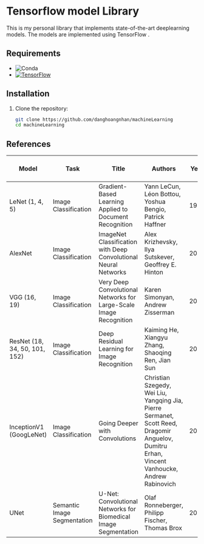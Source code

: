 # Tensorflow model Library

This is my personal library that implements  state-of-the-art deeplearning models. The models are implemented using TensorFlow .

## Requirements

- ![Conda](https://img.shields.io/badge/Conda-4.13.0-brightgreen)
- [![TensorFlow](https://img.shields.io/badge/TensorFlow-2.8.0-blue?logo=tensorflow)](https://tensorflow.org/)

## Installation

1. Clone the repository:

   ```bash
   git clone https://github.com/danghoangnhan/machineLearning
   cd machineLearning
   ```


## References


| Model                   | Task                    | Title                                                        | Authors                                              | Year | Link to Paper                                           |
|-------------------------|-------------------------|--------------------------------------------------------------|------------------------------------------------------|------|---------------------------------------------------------|
| LeNet (1, 4, 5)         | Image Classification    | Gradient-Based Learning Applied to Document Recognition     | Yann LeCun, Léon Bottou, Yoshua Bengio, Patrick Haffner | 1998 | [Link](http://yann.lecun.com/exdb/publis/pdf/lecun-01a.pdf) |
| AlexNet                 | Image Classification    | ImageNet Classification with Deep Convolutional Neural Networks | Alex Krizhevsky, Ilya Sutskever, Geoffrey E. Hinton    | 2012 | [Link](https://papers.nips.cc/paper/4824-imagenet-classification-with-deep-convolutional-neural-networks.pdf) |
| VGG (16, 19)            | Image Classification    | Very Deep Convolutional Networks for Large-Scale Image Recognition | Karen Simonyan, Andrew Zisserman                      | 2014 | [Link](https://arxiv.org/abs/1409.1556)                  |
| ResNet (18, 34, 50, 101, 152) | Image Classification | Deep Residual Learning for Image Recognition                | Kaiming He, Xiangyu Zhang, Shaoqing Ren, Jian Sun      | 2015 | [Link](https://arxiv.org/abs/1512.03385)                |
| InceptionV1 (GoogLeNet) | Image Classification    | Going Deeper with Convolutions                              | Christian Szegedy, Wei Liu, Yangqing Jia, Pierre Sermanet, Scott Reed, Dragomir Anguelov, Dumitru Erhan, Vincent Vanhoucke, Andrew Rabinovich | 2014 | [Link](https://arxiv.org/abs/1409.4842)                 |
| UNet                    | Semantic Image Segmentation | U-Net: Convolutional Networks for Biomedical Image Segmentation | Olaf Ronneberger, Philipp Fischer, Thomas Brox         | 2015 | [Link](https://arxiv.org/abs/1505.04597)                |
